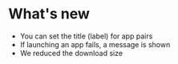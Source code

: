 # What's new

- You can set the title (label) for app pairs
- If launching an app fails, a message is shown
- We reduced the download size

